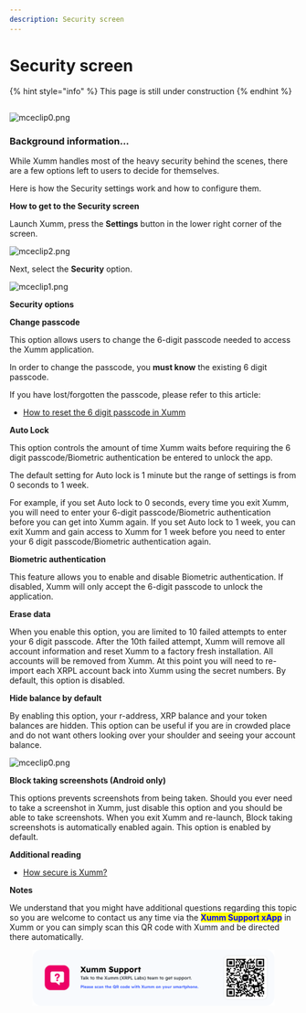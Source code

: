 ```yaml
---
description: Security screen
---
```


# Security screen

{% hint style="info" %}
This page is still under construction
{% endhint %}

##

&#x20;

![mceclip0.png](https://drtc9zr.dlvr.cloud/hc/article\_attachments/5133263900434/mceclip0.png)

&#x20;

### **Background information...**

While Xumm handles most of the heavy security behind the scenes, there are a few options left to users to decide for themselves.

Here is how the Security settings work and how to configure them.

&#x20;

**How to get to the Security screen**

Launch Xumm, press the **Settings** button in the lower right corner of the screen.

&#x20;

![mceclip2.png](https://drtc9zr.dlvr.cloud/hc/article\_attachments/5133588104850/mceclip2.png)

Next, select the **Security** option.

&#x20;

![mceclip1.png](https://drtc9zr.dlvr.cloud/hc/article\_attachments/5133562651666/mceclip1.png)

&#x20;

**Security options**

**Change passcode**&#x20;

This option allows users to change the 6-digit passcode needed to access the Xumm application.

In order to change the passcode, you **must know** the existing 6 digit passcode.&#x20;

If you have lost/forgotten the passcode, please refer to this article:

* [How to reset the 6 digit passcode in Xumm](https://support.xumm.app/hc/en-us/articles/5136606389394)

&#x20;

**Auto Lock**

This option controls the amount of time Xumm waits before requiring the 6 digit passcode/Biometric authentication be entered to unlock the app.

The default setting for Auto lock is 1 minute but the range of settings is from 0 seconds to 1 week.

For example, if you set Auto lock to 0 seconds, every time you exit Xumm, you will need to enter your 6-digit passcode/Biometric authentication before you can get into Xumm again. If you set Auto lock to 1 week, you can exit Xumm and gain access to Xumm for 1 week before you need to enter your 6 digit passcode/Biometric authentication again.

&#x20;

**Biometric authentication**&#x20;

This feature allows you to enable and disable Biometric authentication. If disabled, Xumm will only accept the 6-digit passcode to unlock the application.&#x20;

&#x20;

**Erase data**&#x20;

When you enable this option, you are limited to 10 failed attempts to enter your 6 digit passcode. After the 10th failed attempt, Xumm will remove all account information and reset Xumm to a factory fresh installation. All accounts will be removed from Xumm. At this point you will need to re-import each XRPL account back into Xumm using the secret numbers. By default, this option is disabled.&#x20;

&#x20;

**Hide balance by default**&#x20;

By enabling this option, your r-address, XRP balance and your token balances are hidden. This option can be useful if you are in crowded place and do not want others looking over your shoulder and seeing your account balance.

&#x20;

![mceclip0.png](https://drtc9zr.dlvr.cloud/hc/article\_attachments/5136462320146/mceclip0.png)

&#x20;

**Block taking screenshots (Android only)**

This options prevents screenshots from being taken. Should you ever need to take a screenshot in Xumm, just disable this option and you should be able to take screenshots. When you exit Xumm and re-launch, Block taking screenshots is automatically enabled again. This option is enabled by default.

&#x20;

**Additional reading**

* [How secure is Xumm?](https://support.xumm.app/hc/en-us/articles/4427109779986)

**Notes**

We understand that you might have additional questions regarding this topic so you are welcome to contact us any time via the <mark style="color:blue;">**Xumm Support xApp**</mark> in Xumm or you can simply scan this QR code with Xumm and be directed there automatically.

<figure><img src="../../.gitbook/assets/Support banner Xumm.png" alt=""><figcaption></figcaption></figure>

